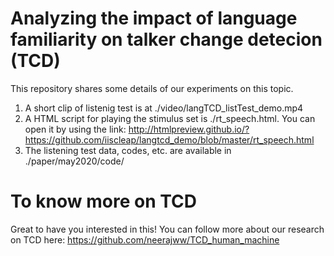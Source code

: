 # Analyzing the impact of language familiarity on talker change detecion (TCD)
This repository shares some details of our experiments on this topic.
1. A short clip of listenig test is at ./video/langTCD_listTest_demo.mp4
2. A HTML script for playing the stimulus set is ./rt_speech.html. You can open it by using the link: <http://htmlpreview.github.io/?https://github.com/iiscleap/langtcd_demo/blob/master/rt_speech.html>
3. The listening test data, codes, etc. are available in ./paper/may2020/code/
 
# To know more on TCD
Great to have you interested in this! You can follow more about our research on TCD here:
<https://github.com/neerajww/TCD_human_machine>